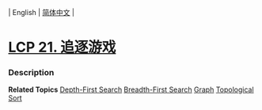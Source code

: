 | English | [简体中文](README.md) |

# [LCP 21. 追逐游戏](https://leetcode.cn/problems/Za25hA)
 ### Description

**Related Topics**  [Depth-First Search](https://leetcode.cn/tag/depth-first-search) [Breadth-First Search](https://leetcode.cn/tag/breadth-first-search) [Graph](https://leetcode.cn/tag/graph) [Topological Sort](https://leetcode.cn/tag/topological-sort) 